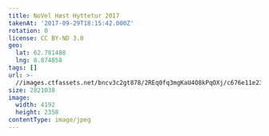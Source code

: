 ```yaml
---
title: NoVel Høst Hyttetur 2017
takenAt: '2017-09-29T18:15:42.000Z'
rotation: 0
license: CC BY-ND 3.0
geo:
  lat: 62.781488
  lng: 8.874858
tags: []
url: >-
  //images.ctfassets.net/bncv3c2gt878/2REq0fq3mgKaU4O8kPqOXj/c676e11e23ea2288f4c1fbe69e4a54ff/novel-hst-hyttetur-2017_36727299744_o
size: 2821038
image:
  width: 4192
  height: 2358
contentType: image/jpeg
---
```


